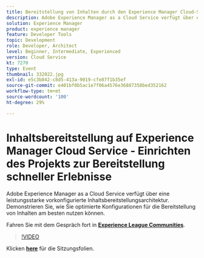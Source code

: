 ```yaml
---
title: Bereitstellung von Inhalten durch den Experience Manager Cloud-Service
description: Adobe Experience Manager as a Cloud Service verfügt über eine leistungsstarke vorkonfigurierte Inhaltsbereitstellungsarchitektur. Demonstrieren Sie, wie Sie optimierte Konfigurationen für die Bereitstellung von Inhalten am besten nutzen können. Diese Sitzung wurde im Rahmen des Adobe Developers Live Content-Ereignisses bereitgestellt.
solution: Experience Manager
product: experience manager
feature: Developer Tools
topic: Development
role: Developer, Architect
level: Beginner, Intermediate, Experienced
version: Cloud Service
kt: 7270
type: Event
thumbnail: 332022.jpg
exl-id: e5c3b842-c8d5-413a-9019-cfe87f1b35ef
source-git-commit: e401bf0b5ac1e7f06a4576e36887358bed352162
workflow-type: tm+mt
source-wordcount: '100'
ht-degree: 29%

---
```


# Inhaltsbereitstellung auf Experience Manager Cloud Service - Einrichten des Projekts zur Bereitstellung schneller Erlebnisse

Adobe Experience Manager as a Cloud Service verfügt über eine leistungsstarke vorkonfigurierte Inhaltsbereitstellungsarchitektur. Demonstrieren Sie, wie Sie optimierte Konfigurationen für die Bereitstellung von Inhalten am besten nutzen können.

Fahren Sie mit dem Gespräch fort in **[Experience League Communities](https://adobe.ly/36Yd3v6)**.

>[!VIDEO](https://video.tv.adobe.com/v/332022/?quality=12&learn=on&hidetitle=true)

Klicken **[here](/help/adobe-developers-live/assets/content-delivery-on-aemcs.pdf)** für die Sitzungsfolien.
